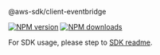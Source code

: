 @aws-sdk/client-eventbridge

[![NPM version](https://img.shields.io/npm/v/@aws-sdk/client-eventbridge/rc.svg)](https://www.npmjs.com/package/@aws-sdk/client-eventbridge)
[![NPM downloads](https://img.shields.io/npm/dm/@aws-sdk/client-eventbridge.svg)](https://www.npmjs.com/package/@aws-sdk/client-eventbridge)

For SDK usage, please step to [SDK readme](https://github.com/aws/aws-sdk-js-v3).
